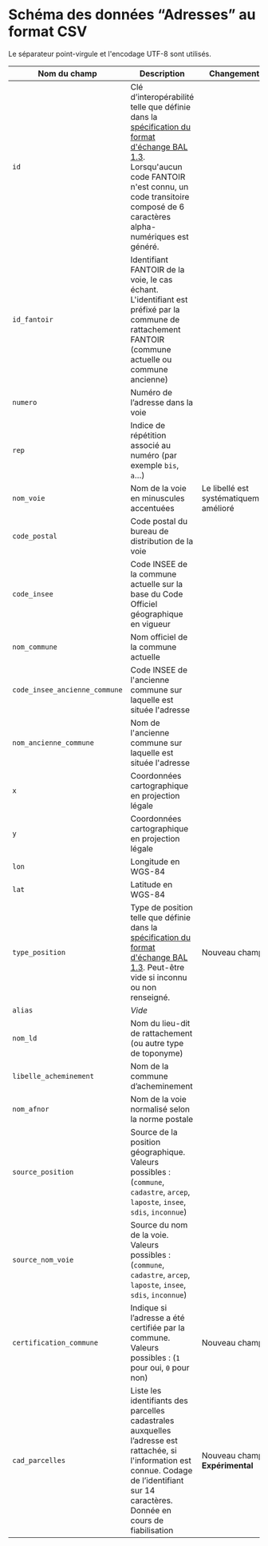 # Schéma des données “Adresses” au format CSV

Le séparateur point-virgule et l'encodage UTF-8 sont utilisés.

| Nom du champ | Description | Changements |
| --- | --- | --- |
| `id` | Clé d’interopérabilité telle que définie dans la [spécification du format d'échange BAL 1.3](https://aitf-sig-topo.github.io/voies-adresses/files/AITF_SIG_Topo_Format_Base_Adresse_Locale_v1.3.pdf). Lorsqu'aucun code FANTOIR n'est connu, un code transitoire composé de 6 caractères alpha-numériques est généré. | |
| `id_fantoir` | Identifiant FANTOIR de la voie, le cas échant. L'identifiant est préfixé par la commune de rattachement FANTOIR (commune actuelle ou commune ancienne) | |
| `numero` | Numéro de l’adresse dans la voie | |
| `rep` | Indice de répétition associé au numéro (par exemple `bis`, `a`…) | |
| `nom_voie` | Nom de la voie en minuscules accentuées | Le libellé est systématiquement amélioré|
| `code_postal` | Code postal du bureau de distribution de la voie | |
| `code_insee` | Code INSEE de la commune actuelle sur la base du Code Officiel géographique en vigueur | |
| `nom_commune` | Nom officiel de la commune actuelle | |
| `code_insee_ancienne_commune` | Code INSEE de l'ancienne commune sur laquelle est située l'adresse | |
| `nom_ancienne_commune` | Nom de l'ancienne commune sur laquelle est située l'adresse | |
| `x` | Coordonnées cartographique en projection légale | |
| `y` | Coordonnées cartographique en projection légale | |
| `lon` | Longitude en WGS-84 | |
| `lat` | Latitude en WGS-84 | |
| `type_position` | Type de position telle que définie dans la [spécification du format d'échange BAL 1.3](https://aitf-sig-topo.github.io/voies-adresses/files/AITF_SIG_Topo_Format_Base_Adresse_Locale_v1.3.pdf). Peut-être vide si inconnu ou non renseigné. | Nouveau champ |
| `alias` | _Vide_ | |
| `nom_ld` | Nom du lieu-dit de rattachement (ou autre type de toponyme) | |
| `libelle_acheminement` | Nom de la commune d’acheminement | |
| `nom_afnor` | Nom de la voie normalisé selon la norme postale | |
| `source_position` | Source de la position géographique. Valeurs possibles : (`commune`, `cadastre`, `arcep`, `laposte`, `insee`, `sdis`, `inconnue`) | |
| `source_nom_voie` | Source du nom de la voie. Valeurs possibles : (`commune`, `cadastre`, `arcep`, `laposte`, `insee`, `sdis`, `inconnue`) | |
| `certification_commune` | Indique si l’adresse a été certifiée par la commune. Valeurs possibles : (`1` pour oui, `0` pour non) | Nouveau champ |
| `cad_parcelles` | Liste les identifiants des parcelles cadastrales auxquelles l’adresse est rattachée, si l'information est connue. Codage de l’identifiant sur 14 caractères. Donnée en cours de fiabilisation | Nouveau champ. **Expérimental** |
